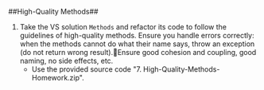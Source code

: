 ##High-Quality Methods##
1. Take the VS solution `Methods` and refactor its code to follow the guidelines of high-quality methods. Ensure you handle errors correctly: when the methods cannot do what their name says, throw an exception (do not return wrong result).Ensure good cohesion and coupling, good naming, no side effects, etc.
    - Use the provided source code "7. High-Quality-Methods-Homework.zip".


